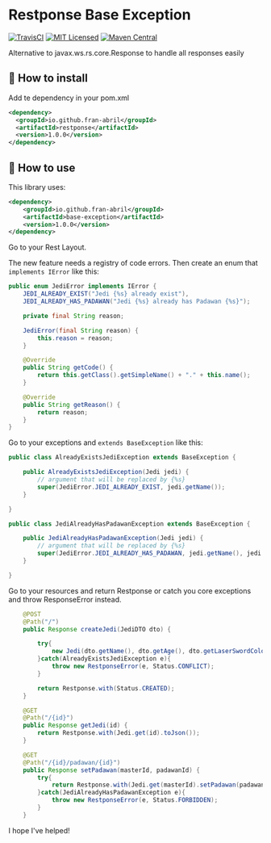 # Restponse Base Exception

[![TravisCI](https://app.travis-ci.com/Fran-Abril/restponse.svg?branch=main)](https://app.travis-ci.com/github/Fran-Abril/restponse)
[![MIT Licensed](https://img.shields.io/badge/license-MIT-brightgreen.svg?style=flat-square)](LICENSE.md)
[![Maven Central](https://img.shields.io/maven-central/v/io.github.fran-abril/restponse.svg?label=Maven%20Central)](https://search.maven.org/search?q=g:%22io.github.fran-abril%22%20AND%20a:%22restponse%22)

Alternative to javax.ws.rs.core.Response to handle all responses easily

## 🔽 How to install

Add te dependency in your pom.xml

```xml
<dependency>
  <groupId>io.github.fran-abril</groupId>
  <artifactId>restponse</artifactId>
  <version>1.0.0</version>
</dependency>
```

## 🚀 How to use

This library uses:
```xml
<dependency>
    <groupId>io.github.fran-abril</groupId>
    <artifactId>base-exception</artifactId>
    <version>1.0.0</version>
</dependency>
```

Go to your Rest Layout.

The new feature needs a registry of code errors. Then create an enum that `implements IError` like this:
```Java
public enum JediError implements IError {
    JEDI_ALREADY_EXIST("Jedi {%s} already exist"),
    JEDI_ALREADY_HAS_PADAWAN("Jedi {%s} already has Padawan {%s}");

    private final String reason;

    JediError(final String reason) {
        this.reason = reason;
    }

    @Override
    public String getCode() {
        return this.getClass().getSimpleName() + "." + this.name();
    }

    @Override
    public String getReason() {
        return reason;
    }
}
```

Go to your exceptions and `extends BaseException` like this:

```Java
public class AlreadyExistsJediException extends BaseException {

    public AlreadyExistsJediException(Jedi jedi) {
        // argument that will be replaced by {%s}
        super(JediError.JEDI_ALREADY_EXIST, jedi.getName());
    }

}

public class JediAlreadyHasPadawanException extends BaseException {

    public JediAlreadyHasPadawanException(Jedi jedi) {
        // argument that will be replaced by {%s}
        super(JediError.JEDI_ALREADY_HAS_PADAWAN, jedi.getName(), jedi.getPadawan().getName());
    }

}
```

Go to your resources and return Restponse or catch you core exceptions and throw ResponseError instead.

```Java
    @POST
    @Path("/")
    public Response createJedi(JediDTO dto) {

        try{
            new Jedi(dto.getName(), dto.getAge(), dto.getLaserSwordColor()).save();
        }catch(AlreadyExistsJediException e){
            throw new RestponseError(e, Status.CONFLICT);
        }

        return Restponse.with(Status.CREATED);
    }

    @GET
    @Path("/{id}")
    public Response getJedi(id) {
        return Restponse.with(Jedi.get(id).toJson());
    }

    @GET
    @Path("/{id}/padawan/{id}")
    public Response setPadawan(masterId, padawanId) {
        try{
            return Restponse.with(Jedi.get(masterId).setPadawan(padawanId).toJson(), Status.CREATED);
        }catch(JediAlreadyHasPadawanException e){
            throw new RestponseError(e, Status.FORBIDDEN);
        }
    }
```

I hope I've helped!
